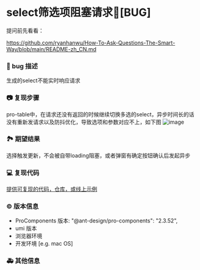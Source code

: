 # select筛选项阻塞请求🐛[BUG]

提问前先看看：

https://github.com/ryanhanwu/How-To-Ask-Questions-The-Smart-Way/blob/main/README-zh_CN.md

### 🐛 bug 描述

生成的select不能实时响应请求

### 📷 复现步骤

pro-table中，在请求还没有返回的时候继续切换多选的select，异步时间长的话没有重新发请求以及防抖优化，导致选项和参数对应不上，如下图
![image](https://user-images.githubusercontent.com/64128115/216949988-289d77d4-f3f0-4f96-9014-92abc36fa17e.png)

### 🏞 期望结果

选择触发更新，不会被自带loading阻塞，或者弹窗有确定按钮确认后发起异步

### 💻 复现代码

[提供可复现的代码，仓库，或线上示例](https://codesandbox.io/s/qing-liang-shai-xuan-ti-huan-cha-xun-biao-dan-forked-i0yfvj?file=/App.tsx)

### © 版本信息

- ProComponents 版本: "@ant-design/pro-components": "2.3.52",
- umi 版本
- 浏览器环境
- 开发环境 [e.g. mac OS]

### 🚑 其他信息

<!--
暂无
-->
